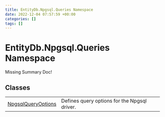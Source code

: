 ```yaml
---
title: EntityDb.Npgsql.Queries Namespace
date: 2022-12-04 07:57:59 +00:00
categories: []
tags: []
---
```


# EntityDb.Npgsql.Queries Namespace
Missing Summary Doc!
## Classes
<table><tr><td><a href='dotnet/entitydb.npgsql.queries.npgsqlqueryoptions'>NpgsqlQueryOptions</a></td><td>
Defines query options for the Npgsql driver.
</td></tr></table>
